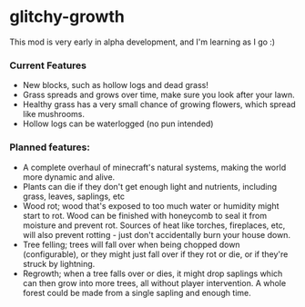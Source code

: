 # glitchy-growth

This mod is very early in alpha development, and I'm learning as I go :)


### Current Features
- New blocks, such as hollow logs and dead grass!
- Grass spreads and grows over time, make sure you look after your lawn.
- Healthy grass has a very small chance of growing flowers, which spread like mushrooms.
- Hollow logs can be waterlogged (no pun intended)


### Planned features:
- A complete overhaul of minecraft's natural systems, making the world more dynamic and alive.
- Plants can die if they don't get enough light and nutrients, including grass, leaves, saplings, etc
- Wood rot; wood that's exposed to too much water or humidity might start to rot. Wood can be finished with honeycomb to seal it from moisture and prevent rot. Sources of heat like torches, fireplaces, etc, will also prevent rotting - just don't accidentally burn your house down.
- Tree felling; trees will fall over when being chopped down (configurable), or they might just fall over if they rot or die, or if they're struck by lightning.
- Regrowth; when a tree falls over or dies, it might drop saplings which can then grow into more trees, all without player intervention. A whole forest could be made from a single sapling and enough time.
